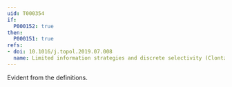 ```yaml
---
uid: T000354
if:
  P000152: true
then:
  P000151: true
refs:
- doi: 10.1016/j.topol.2019.07.008
  name: Limited information strategies and discrete selectivity (Clontz & Holshouser)
---
```


Evident from the definitions.